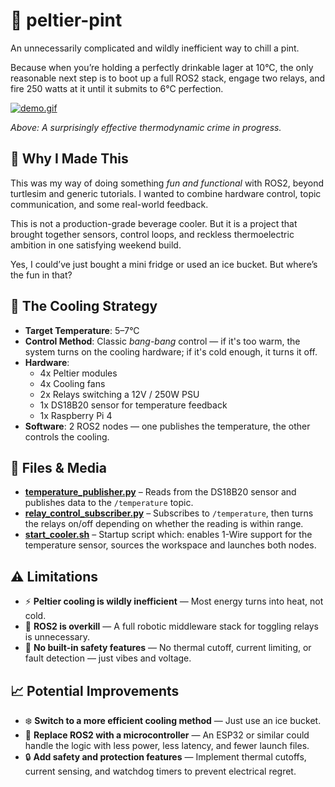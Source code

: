 # 🍺 peltier-pint

An unnecessarily complicated and wildly inefficient way to chill a pint.

Because when you’re holding a perfectly drinkable lager at 10°C, the only reasonable next step is to boot up a full ROS2 stack, engage two relays, and fire 250 watts at it until it submits to 6°C perfection.

[![demo.gif](demo.gif)](https://youtu.be/KSmDXkztb1k)

*Above: A surprisingly effective thermodynamic crime in progress.*

## 🧪 Why I Made This

This was my way of doing something *fun and functional* with ROS2, beyond turtlesim and generic tutorials. I wanted to combine hardware control, topic communication, and some real-world feedback.

This is not a production-grade beverage cooler. But it is a project that brought together sensors, control loops, and reckless thermoelectric ambition in one satisfying weekend build.

Yes, I could’ve just bought a mini fridge or used an ice bucket. But where’s the fun in that?

## 🧊 The Cooling Strategy

- **Target Temperature**: 5–7°C
- **Control Method**: Classic *bang-bang* control — if it's too warm, the system turns on the cooling hardware; if it's cold enough, it turns it off.
- **Hardware**:
  - 4x Peltier modules
  - 4x Cooling fans
  - 2x Relays switching a 12V / 250W PSU
  - 1x DS18B20 sensor for temperature feedback
  - 1x Raspberry Pi 4
- **Software**: 2 ROS2 nodes — one publishes the temperature, the other controls the cooling.

## 📂 Files & Media

- **[temperature_publisher.py](src/peltier_pint/peltier_pint/temperature_publisher.py)** – Reads from the DS18B20 sensor and publishes data to the `/temperature` topic.
- **[relay_control_subscriber.py](src/peltier_pint/peltier_pint/relay_control_subscriber.py)** – Subscribes to `/temperature`, then turns the relays on/off depending on whether the reading is within range.
- **[start_cooler.sh](start_cooler.sh)** – Startup script which: enables 1-Wire support for the temperature sensor, sources the workspace and launches both nodes.

## ⚠️ Limitations

- ⚡ **Peltier cooling is wildly inefficient** — Most energy turns into heat, not cold.  
- 🤖 **ROS2 is overkill** — A full robotic middleware stack for toggling relays is unnecessary.
- 🧯 **No built-in safety features** — No thermal cutoff, current limiting, or fault detection — just vibes and voltage.

## 📈 Potential Improvements

- ❄️ **Switch to a more efficient cooling method** — Just use an ice bucket.
- 🧠 **Replace ROS2 with a microcontroller** — An ESP32 or similar could handle the logic with less power, less latency, and fewer launch files.
- 🔒 **Add safety and protection features** — Implement thermal cutoffs, current sensing, and watchdog timers to prevent electrical regret.

